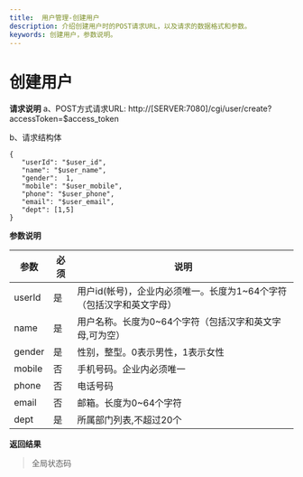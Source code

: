 ```yaml
---
title:  用户管理-创建用户
description: 介绍创建用户时的POST请求URL，以及请求的数据格式和参数。
keywords: 创建用户，参数说明。
---
```


# 创建用户

**请求说明**
a、POST方式请求URL:
http://[SERVER:7080]/cgi/user/create?accessToken=$access_token

b、请求结构体

```
{
   "userId": "$user_id",
   "name": "$user_name",
   "gender":  1,
   "mobile": "$user_mobile",
   "phone": "$user_phone",
   "email": "$user_email",
   "dept": [1,5]
}
```

**参数说明**

| 参数   | 必须 | 说明                                                         |
| ------ | ---- | ------------------------------------------------------------ |
| userId | 是   | 用户id(帐号)，企业内必须唯一。长度为1~64个字符（包括汉字和英文字母） |
| name   | 是   | 用户名称。长度为0~64个字符（包括汉字和英文字母,可为空）      |
| gender | 是   | 性别，整型。0表示男性，1表示女性                             |
| mobile | 否   | 手机号码。企业内必须唯一                                     |
| phone  | 否   | 电话号码                                                     |
| email  | 否   | 邮箱。长度为0~64个字符                                       |
| dept   | 是   | 所属部门列表,不超过20个                                      |

**返回结果**

> 全局状态码